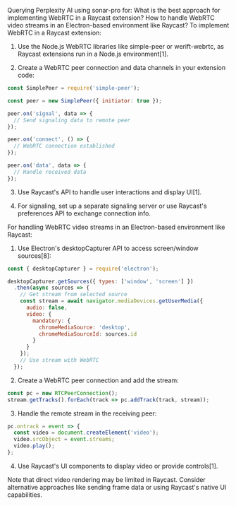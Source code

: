 Querying Perplexity AI using sonar-pro for: What is the best approach for implementing WebRTC in a Raycast extension? How to handle WebRTC video streams in an Electron-based environment like Raycast?
To implement WebRTC in a Raycast extension:

1. Use the Node.js WebRTC libraries like simple-peer or werift-webrtc, as Raycast extensions run in a Node.js environment[1].

2. Create a WebRTC peer connection and data channels in your extension code:

```javascript
const SimplePeer = require('simple-peer');

const peer = new SimplePeer({ initiator: true });

peer.on('signal', data => {
  // Send signaling data to remote peer
});

peer.on('connect', () => {
  // WebRTC connection established
});

peer.on('data', data => {
  // Handle received data
});
```

3. Use Raycast's API to handle user interactions and display UI[1].

4. For signaling, set up a separate signaling server or use Raycast's preferences API to exchange connection info.

For handling WebRTC video streams in an Electron-based environment like Raycast:

1. Use Electron's desktopCapturer API to access screen/window sources[8]:

```javascript
const { desktopCapturer } = require('electron');

desktopCapturer.getSources({ types: ['window', 'screen'] })
  .then(async sources => {
    // Get stream from selected source
    const stream = await navigator.mediaDevices.getUserMedia({
      audio: false,
      video: {
        mandatory: {
          chromeMediaSource: 'desktop',
          chromeMediaSourceId: sources.id
        }
      }
    });
    // Use stream with WebRTC
  });
```

2. Create a WebRTC peer connection and add the stream:

```javascript
const pc = new RTCPeerConnection();
stream.getTracks().forEach(track => pc.addTrack(track, stream));
```

3. Handle the remote stream in the receiving peer:

```javascript
pc.ontrack = event => {
  const video = document.createElement('video');
  video.srcObject = event.streams;
  video.play();
};
```

4. Use Raycast's UI components to display video or provide controls[1].

Note that direct video rendering may be limited in Raycast. Consider alternative approaches like sending frame data or using Raycast's native UI capabilities.